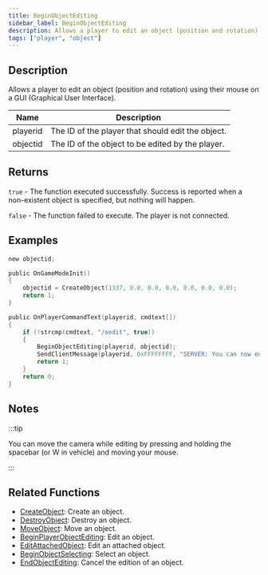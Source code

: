 ```yaml
---
title: BeginObjectEditing
sidebar_label: BeginObjectEditing
description: Allows a player to edit an object (position and rotation) using their mouse on a GUI (Graphical User Interface).
tags: ["player", "object"]
---
```


<VersionWarn version='omp v1.1.0.2612' />

## Description

Allows a player to edit an object (position and rotation) using their mouse on a GUI (Graphical User Interface).

| Name     | Description                                       |
| -------- | ------------------------------------------------- |
| playerid | The ID of the player that should edit the object. |
| objectid | The ID of the object to be edited by the player.  |

## Returns

`true` - The function executed successfully. Success is reported when a non-existent object is specified, but nothing will happen.

`false` - The function failed to execute. The player is not connected.

## Examples

```c
new objectid;

public OnGameModeInit()
{
    objectid = CreateObject(1337, 0.0, 0.0, 0.0, 0.0, 0.0, 0.0);
    return 1;
}

public OnPlayerCommandText(playerid, cmdtext[])
{
    if (!strcmp(cmdtext, "/oedit", true))
    {
        BeginObjectEditing(playerid, objectid);
        SendClientMessage(playerid, 0xFFFFFFFF, "SERVER: You can now edit the object!");
        return 1;
    }
    return 0;
}
```

## Notes

:::tip

You can move the camera while editing by pressing and holding the spacebar (or W in vehicle) and moving your mouse.

:::

## Related Functions

- [CreateObject](CreateObject): Create an object.
- [DestroyObject](DestroyObject): Destroy an object.
- [MoveObject](MoveObject): Move an object.
- [BeginPlayerObjectEditing](BeginPlayerObjectEditing): Edit an object.
- [EditAttachedObject](EditAttachedObject): Edit an attached object.
- [BeginObjectSelecting](BeginObjectSelecting): Select an object.
- [EndObjectEditing](EndObjectEditing): Cancel the edition of an object.

